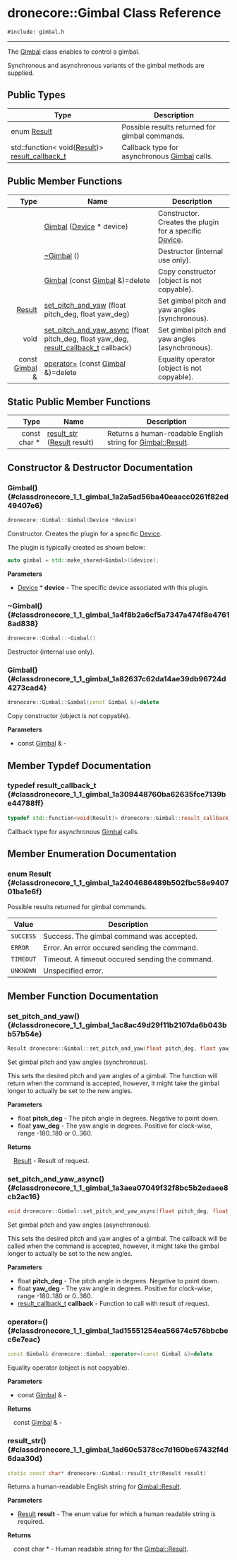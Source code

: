 # dronecore::Gimbal Class Reference
`#include: gimbal.h`

----


The [Gimbal](classdronecore_1_1_gimbal.md) class enables to control a gimbal. 


Synchronous and asynchronous variants of the gimbal methods are supplied. 


## Public Types


Type | Description
--- | ---
enum [Result](#classdronecore_1_1_gimbal_1a2404686489b502fbc58e940701ba1e6f) | Possible results returned for gimbal commands.
std::function< void([Result](classdronecore_1_1_gimbal.md#classdronecore_1_1_gimbal_1a2404686489b502fbc58e940701ba1e6f))> [result_callback_t](#classdronecore_1_1_gimbal_1a309448760ba62635fce7139be44788ff) | Callback type for asynchronous [Gimbal](classdronecore_1_1_gimbal.md) calls.

## Public Member Functions


Type | Name | Description
---: | --- | ---
&nbsp; | [Gimbal](#classdronecore_1_1_gimbal_1a2a5ad56ba40eaacc0261f82ed49407e6) ([Device](classdronecore_1_1_device.md) * device) | Constructor. Creates the plugin for a specific [Device](classdronecore_1_1_device.md).
&nbsp; | [~Gimbal](#classdronecore_1_1_gimbal_1a4f8b2a6cf5a7347a474f8e47618ad838) () | Destructor (internal use only).
&nbsp; | [Gimbal](#classdronecore_1_1_gimbal_1a82637c62da14ae39db96724d4273cad4) (const [Gimbal](classdronecore_1_1_gimbal.md) &)=delete | Copy constructor (object is not copyable).
[Result](classdronecore_1_1_gimbal.md#classdronecore_1_1_gimbal_1a2404686489b502fbc58e940701ba1e6f) | [set_pitch_and_yaw](#classdronecore_1_1_gimbal_1ac8ac49d29f11b2107da6b043bb57b54e) (float pitch_deg, float yaw_deg) | Set gimbal pitch and yaw angles (synchronous).
void | [set_pitch_and_yaw_async](#classdronecore_1_1_gimbal_1a3aea07049f32f8bc5b2edaee8cb2ac16) (float pitch_deg, float yaw_deg, [result_callback_t](classdronecore_1_1_gimbal.md#classdronecore_1_1_gimbal_1a309448760ba62635fce7139be44788ff) callback) | Set gimbal pitch and yaw angles (asynchronous).
const [Gimbal](classdronecore_1_1_gimbal.md) & | [operator=](#classdronecore_1_1_gimbal_1ad15551254ea56674c576bbcbec6e7eac) (const [Gimbal](classdronecore_1_1_gimbal.md) &)=delete | Equality operator (object is not copyable).

## Static Public Member Functions


Type | Name | Description
---: | --- | ---
const char * | [result_str](#classdronecore_1_1_gimbal_1ad60c5378cc7d160be67432f4d6daa30d) ([Result](classdronecore_1_1_gimbal.md#classdronecore_1_1_gimbal_1a2404686489b502fbc58e940701ba1e6f) result) | Returns a human-readable English string for [Gimbal::Result](classdronecore_1_1_gimbal.md#classdronecore_1_1_gimbal_1a2404686489b502fbc58e940701ba1e6f).


## Constructor & Destructor Documentation


### Gimbal() {#classdronecore_1_1_gimbal_1a2a5ad56ba40eaacc0261f82ed49407e6}
```cpp
dronecore::Gimbal::Gimbal(Device *device)
```


Constructor. Creates the plugin for a specific [Device](classdronecore_1_1_device.md).

The plugin is typically created as shown below: 

```cpp
auto gimbal = std::make_shared<Gimbal>(&device);
```

**Parameters**

* [Device](classdronecore_1_1_device.md) * **device** - The specific device associated with this plugin.

### ~Gimbal() {#classdronecore_1_1_gimbal_1a4f8b2a6cf5a7347a474f8e47618ad838}
```cpp
dronecore::Gimbal::~Gimbal()
```


Destructor (internal use only).


### Gimbal() {#classdronecore_1_1_gimbal_1a82637c62da14ae39db96724d4273cad4}
```cpp
dronecore::Gimbal::Gimbal(const Gimbal &)=delete
```


Copy constructor (object is not copyable).


**Parameters**

* const [Gimbal](classdronecore_1_1_gimbal.md) & - 

## Member Typdef Documentation


### typedef result_callback_t {#classdronecore_1_1_gimbal_1a309448760ba62635fce7139be44788ff}

```cpp
typedef std::function<void(Result)> dronecore::Gimbal::result_callback_t
```


Callback type for asynchronous [Gimbal](classdronecore_1_1_gimbal.md) calls.


## Member Enumeration Documentation


### enum Result {#classdronecore_1_1_gimbal_1a2404686489b502fbc58e940701ba1e6f}


Possible results returned for gimbal commands.


Value | Description
--- | ---
<span id="classdronecore_1_1_gimbal_1a2404686489b502fbc58e940701ba1e6fad0749aaba8b833466dfcbb0428e4f89c"></span> `SUCCESS` | Success. The gimbal command was accepted. 
<span id="classdronecore_1_1_gimbal_1a2404686489b502fbc58e940701ba1e6fabb1ca97ec761fc37101737ba0aa2e7c5"></span> `ERROR` | Error. An error occured sending the command. 
<span id="classdronecore_1_1_gimbal_1a2404686489b502fbc58e940701ba1e6fa070a0fb40f6c308ab544b227660aadff"></span> `TIMEOUT` | Timeout. A timeout occured sending the command. 
<span id="classdronecore_1_1_gimbal_1a2404686489b502fbc58e940701ba1e6fa696b031073e74bf2cb98e5ef201d4aa3"></span> `UNKNOWN` | Unspecified error. 

## Member Function Documentation


### set_pitch_and_yaw() {#classdronecore_1_1_gimbal_1ac8ac49d29f11b2107da6b043bb57b54e}
```cpp
Result dronecore::Gimbal::set_pitch_and_yaw(float pitch_deg, float yaw_deg)
```


Set gimbal pitch and yaw angles (synchronous).

This sets the desired pitch and yaw angles of a gimbal. The function will return when the command is accepted, however, it might take the gimbal longer to actually be set to the new angles.

**Parameters**

* float **pitch_deg** - The pitch angle in degrees. Negative to point down.
* float **yaw_deg** - The yaw angle in degrees. Positive for clock-wise, range -180..180 or 0..360.

**Returns**

&emsp;[Result](classdronecore_1_1_gimbal.md#classdronecore_1_1_gimbal_1a2404686489b502fbc58e940701ba1e6f) - Result of request.

### set_pitch_and_yaw_async() {#classdronecore_1_1_gimbal_1a3aea07049f32f8bc5b2edaee8cb2ac16}
```cpp
void dronecore::Gimbal::set_pitch_and_yaw_async(float pitch_deg, float yaw_deg, result_callback_t callback)
```


Set gimbal pitch and yaw angles (asynchronous).

This sets the desired pitch and yaw angles of a gimbal. The callback will be called when the command is accepted, however, it might take the gimbal longer to actually be set to the new angles.

**Parameters**

* float **pitch_deg** - The pitch angle in degrees. Negative to point down.
* float **yaw_deg** - The yaw angle in degrees. Positive for clock-wise, range -180..180 or 0..360.
* [result_callback_t](classdronecore_1_1_gimbal.md#classdronecore_1_1_gimbal_1a309448760ba62635fce7139be44788ff) **callback** - Function to call with result of request.

### operator=() {#classdronecore_1_1_gimbal_1ad15551254ea56674c576bbcbec6e7eac}
```cpp
const Gimbal& dronecore::Gimbal::operator=(const Gimbal &)=delete
```


Equality operator (object is not copyable).


**Parameters**

* const [Gimbal](classdronecore_1_1_gimbal.md) & - 

**Returns**

&emsp;const [Gimbal](classdronecore_1_1_gimbal.md) & - 

### result_str() {#classdronecore_1_1_gimbal_1ad60c5378cc7d160be67432f4d6daa30d}
```cpp
static const char* dronecore::Gimbal::result_str(Result result)
```


Returns a human-readable English string for [Gimbal::Result](classdronecore_1_1_gimbal.md#classdronecore_1_1_gimbal_1a2404686489b502fbc58e940701ba1e6f).


**Parameters**

* [Result](classdronecore_1_1_gimbal.md#classdronecore_1_1_gimbal_1a2404686489b502fbc58e940701ba1e6f) **result** - The enum value for which a human readable string is required.

**Returns**

&emsp;const char * - Human readable string for the [Gimbal::Result](classdronecore_1_1_gimbal.md#classdronecore_1_1_gimbal_1a2404686489b502fbc58e940701ba1e6f).
